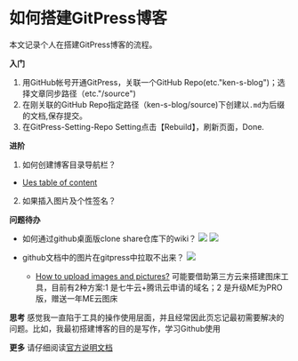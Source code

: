 # 如何搭建GitPress博客

本文记录个人在搭建GitPress博客的流程。

**入门**
1. 用GitHub帐号开通GitPress，关联一个GitHub Repo(etc."ken-s-blog")；选择文章同步路径（etc."/source")
2. 在刚关联的GitHub Repo指定路径（ken-s-blog/source)下创建以``.md``为后缀的文档,保存提交。
3. 在GitPress-Setting-Repo Setting点击【Rebuild】，刷新页面，Done.


**进阶**
1. 如何创建博客目录导航栏？
- [Ues table of content](https://gitpress.io/c/helps/collection-toc)

2. 如果插入图片及个性签名？

**问题待办**
- 如何通过github桌面版clone share仓库下的wiki？
![](./_image/2019-04-23-08-33-39.png)
![](./_image/2019-04-23-08-34-35.png)

- github文档中的图片在gitpress中拉取不出来？
![](./_image/2019-04-23-11-05-38.png)
  - [How to upload images and pictures?](https://gitpress.io/c/helps/faq)
可能要借助第三方云来搭建图床工具，目前有2种方案:1 是七牛云+腾讯云申请的域名；2 是升级ME为PRO版，赠送一年ME云图床

**思考**
感觉我一直陷于工具的操作使用层面，并且经常因此页忘记最初需要解决的问题。比如，我最初搭建博客的目的是写作，学习Github使用
                            
**更多**
请仔细阅读[官方说明文档](https://gitpress.io/c/helps/welcome)
